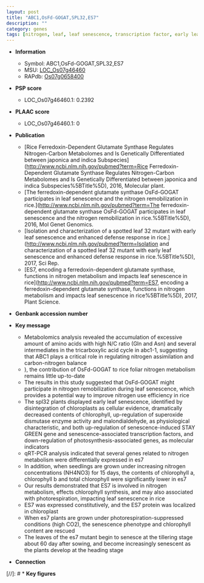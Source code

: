 ```yaml
---
layout: post
title: "ABC1,OsFd-GOGAT,SPL32,ES7"
description: ""
category: genes
tags: [nitrogen, leaf, leaf senescence, transcription factor, early leaf senescence, seedlings, chloroplast, senescence, tillering]
---
```


* **Information**  
    + Symbol: ABC1,OsFd-GOGAT,SPL32,ES7  
    + MSU: [LOC_Os07g46460](http://rice.plantbiology.msu.edu/cgi-bin/ORF_infopage.cgi?orf=LOC_Os07g46460)  
    + RAPdb: [Os07g0658400](http://rapdb.dna.affrc.go.jp/viewer/gbrowse_details/irgsp1?name=Os07g0658400)  

* **PSP score**  
    + LOC_Os07g46460.1: 0.2392  

* **PLAAC score**  
    + LOC_Os07g46460.1: 0 

* **Publication**  
    + [Rice Ferredoxin-Dependent Glutamate Synthase Regulates Nitrogen-Carbon Metabolomes and Is Genetically Differentiated between japonica and indica Subspecies](http://www.ncbi.nlm.nih.gov/pubmed?term=Rice Ferredoxin-Dependent Glutamate Synthase Regulates Nitrogen-Carbon Metabolomes and Is Genetically Differentiated between japonica and indica Subspecies%5BTitle%5D), 2016, Molecular plant.
    + [The ferredoxin-dependent glutamate synthase OsFd-GOGAT participates in leaf senescence and the nitrogen remobilization in rice.](http://www.ncbi.nlm.nih.gov/pubmed?term=The ferredoxin-dependent glutamate synthase OsFd-GOGAT participates in leaf senescence and the nitrogen remobilization in rice.%5BTitle%5D), 2016, Mol Genet Genomics.
    + [Isolation and characterization of a spotted leaf 32 mutant with early leaf senescence and enhanced defense response in rice.](http://www.ncbi.nlm.nih.gov/pubmed?term=Isolation and characterization of a spotted leaf 32 mutant with early leaf senescence and enhanced defense response in rice.%5BTitle%5D), 2017, Sci Rep.
    + [ES7, encoding a ferredoxin-dependent glutamate synthase, functions in nitrogen metabolism and impacts leaf senescence in rice](http://www.ncbi.nlm.nih.gov/pubmed?term=ES7, encoding a ferredoxin-dependent glutamate synthase, functions in nitrogen metabolism and impacts leaf senescence in rice%5BTitle%5D), 2017, Plant Science.

* **Genbank accession number**  

* **Key message**  
    + Metabolomics analysis revealed the accumulation of excessive amount of amino acids with high N/C ratio (Gln and Asn) and several intermediates in the tricarboxylic acid cycle in abc1-1, suggesting that ABC1 plays a critical role in regulating nitrogen assimilation and carbon-nitrogen balance
    + ), the contribution of OsFd-GOGAT to rice foliar nitrogen metabolism remains little up-to-date
    + The results in this study suggested that OsFd-GOGAT might participate in nitrogen remobilization during leaf senescence, which provides a potential way to improve nitrogen use efficiency in rice
    + The spl32 plants displayed early leaf senescence, identified by disintegration of chloroplasts as cellular evidence, dramatically decreased contents of chlorophyll, up-regulation of superoxide dismutase enzyme activity and malondialdehyde, as physiological characteristic, and both up-regulation of senescence-induced STAY GREEN gene and senescence-associated transcription factors, and down-regulation of photosynthesis-associated genes, as molecular indicators
    + qRT-PCR analysis indicated that several genes related to nitrogen metabolism were differentially expressed in es7
    + In addition, when seedlings are grown under increasing nitrogen concentrations (NH4NO3) for 15 days, the contents of chlorophyll a, chlorophyll b and total chlorophyll were significantly lower in es7
    + Our results demonstrated that ES7 is involved in nitrogen metabolism, effects chlorophyll synthesis, and may also associated with photorespiration, impacting leaf senescence in rice
    + ES7 was expressed constitutively, and the ES7 protein was localized in chloroplast
    + When es7 plants are grown under photorespiration-suppressed conditions (high CO2), the senescence phenotype and chlorophyll content are rescued
    + The leaves of the es7 mutant begin to senesce at the tillering stage about 60 day after sowing, and become increasingly senescent as the plants develop at the heading stage

* **Connection**  

[//]: # * **Key figures**  


